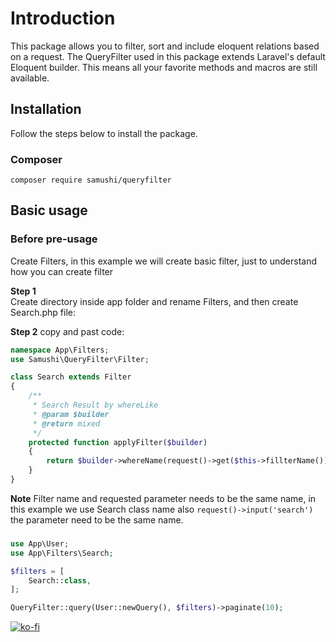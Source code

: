 # Introduction

This package allows you to filter, sort and include eloquent relations based on a request. The QueryFilter used in this package extends Laravel's default Eloquent builder. This means all your favorite methods and macros are still available.

## Installation

Follow the steps below to install the package.
### Composer
```
composer require samushi/queryfilter
```

## Basic usage

### Before pre-usage
Create Filters, in this example we will create basic filter, just to understand how you can create filter

**Step 1**  
Create directory inside app folder and rename Filters, and then create Search.php file:

**Step 2** copy and past code:
```php
namespace App\Filters;
use Samushi\QueryFilter\Filter;

class Search extends Filter
{
    /**
     * Search Result by whereLike
     * @param $builder
     * @return mixed
     */
    protected function applyFilter($builder)
    {
        return $builder->whereName(request()->get($this->fillterName()));
    }
}
```

**Note** Filter name and requested parameter needs to be the same name, in this example we use Search class name also `request()->input('search')` the parameter need to be the same name.

### 
```php
use App\User;
use App\Filters\Search;

$filters = [
    Search::class,
];

QueryFilter::query(User::newQuery(), $filters)->paginate(10);

``` 

[![ko-fi](https://ko-fi.com/img/githubbutton_sm.svg)](https://ko-fi.com/Y8Y43HYMD)
